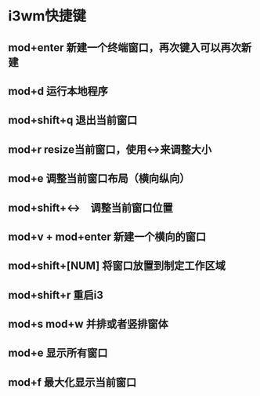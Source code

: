 # i3wm快捷键

## mod+enter 新建一个终端窗口，再次键入可以再次新建

## mod+d 运行本地程序

## mod+shift+q 退出当前窗口

## mod+r resize当前窗口，使用↔来调整大小

## mod+e 调整当前窗口布局（横向纵向）

## mod+shift+↔　调整当前窗口位置

## mod+v  +  mod+enter 新建一个横向的窗口

## mod+shift+\[NUM\] 将窗口放置到制定工作区域

## mod+shift+r 重启i3

## mod+s mod+w 并排或者竖排窗体

## mod+e 显示所有窗口

## mod+f 最大化显示当前窗口



